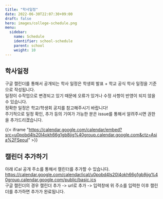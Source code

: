 ```yaml
---
title: "학사일정"
date: 2022-06-30T22:07:30+09:00
draft: false
hero: images/college-schedule.png
menu:
  sidebar:
    name: Schedule
    identifier: school-schedule
    parent: school
    weight: 10
---
```


## 학사일정
구글 캘린더를 통해서 공개되는 학사 일정은 학생회 발표 + 학교 공식 학사 일정을 기준으로 작성됩니다.      
일정이 수작업으로 변경되고 있기 때문에 오류가 있거나 수정 사항이 반영이 되지 않을 수 있습니다.    
정확한 일정은 학교/학생회 공지를 참고해주시기 바랍니다!      
주기적으로 일정 확인, 추가 등의 기여가 가능한 분은 issue를 통해서 알려주시면 권한을 추가드리겠습니다.

{{< iframe "https://calendar.google.com/calendar/embed?src=u0pobd4ls20l4okh66g1gb8jjg%40group.calendar.google.com&ctz=Asia%2FSeoul" >}}


## 캘린더 추가하기
아래 iCal 공개 주소를 통해서 캘린더를 추가할 수 있습니다.    
https://calendar.google.com/calendar/ical/u0pobd4ls20l4okh66g1gb8jjg%40group.calendar.google.com/public/basic.ics    
구글 캘린더의 경우 캘린더 추가 -> url로 추가 -> 입력창에 위 주소를 입력한 이후 캘린더를 추가하면 추가가 완료됩니다.